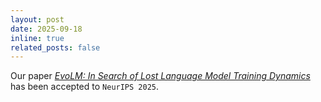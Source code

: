```yaml
---
layout: post
date: 2025-09-18
inline: true
related_posts: false
---
```


Our paper [_EvoLM: In Search of Lost Language Model Training Dynamics_](https://arxiv.org/pdf/2506.16029) has been accepted to `NeurIPS 2025`.
